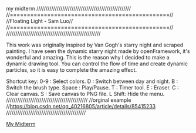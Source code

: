 <hl>my midterm</h1>
///////////////////////////////////////////////////
//===============================================//
//Floating Light - Sam Luo//
//===============================================//
///////////////////////////////////////////////////

This work was originally inspired by Van Gogh's starry night and scraped painting.
I have seen the dynamic starry night made by openFramework, it's wonderful and amazing.
This is the reason why I decided to make a dynamic drawing tool.
You can control the flow of time and create dynamic particles,
so it is easy to complete the amazing effect.

Shortcut key:
0-9 : Select colors.
D : Switch between day and night.
B : Switch the brush type.
Space : Play/Pause.
T : Timer tool.
E : Eraser.
C : Clear canvas.
S : Save canvas to PNG file.
L Shift: Hide the menu.
////////////////////////////////////////////
//orginal example
//https://blog.csdn.net/qq_40216805/article/details/85415233
///////////////////////////////////////////

<a href="https://sun47451685.github.io/cim540/hw/midterm/index.html">My Midterm </a>
